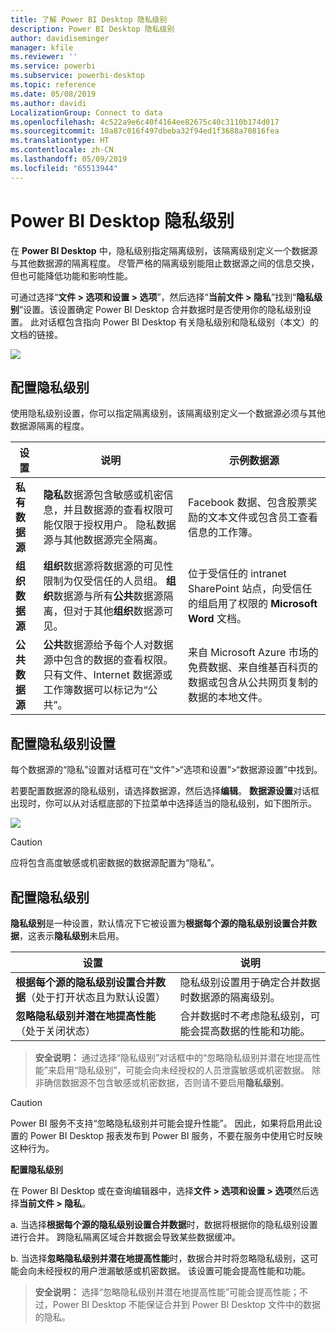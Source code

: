 ```yaml
---
title: 了解 Power BI Desktop 隐私级别
description: Power BI Desktop 隐私级别
author: davidiseminger
manager: kfile
ms.reviewer: ''
ms.service: powerbi
ms.subservice: powerbi-desktop
ms.topic: reference
ms.date: 05/08/2019
ms.author: davidi
LocalizationGroup: Connect to data
ms.openlocfilehash: 4c522a9e6c40f4164ee82675c40c3110b174d017
ms.sourcegitcommit: 10a87c016f497dbeba32f94ed1f3688a70816fea
ms.translationtype: HT
ms.contentlocale: zh-CN
ms.lasthandoff: 05/09/2019
ms.locfileid: "65513944"
---
```

# <a name="power-bi-desktop-privacy-levels"></a>Power BI Desktop 隐私级别
在 **Power BI Desktop** 中，隐私级别指定隔离级别，该隔离级别定义一个数据源与其他数据源的隔离程度。 尽管严格的隔离级别能阻止数据源之间的信息交换，但也可能降低功能和影响性能。

可通过选择“**文件 > 选项和设置 > 选项**”，然后选择“**当前文件 > 隐私**”找到“**隐私级别**”设置。该设置确定 Power BI Desktop 合并数据时是否使用你的隐私级别设置。 此对话框包含指向 Power BI Desktop 有关隐私级别和隐私级别（本文）的文档的链接。

![](media/desktop-privacy-levels/desktop_privacylevels1.png)

## <a name="configure-a-privacy-level"></a>配置隐私级别
使用隐私级别设置，你可以指定隔离级别，该隔离级别定义一个数据源必须与其他数据源隔离的程度。

| 设置 | 说明 | 示例数据源 |
| --- | --- | --- |
| **私有数据源** |**隐私**数据源包含敏感或机密信息，并且数据源的查看权限可能仅限于授权用户。 隐私数据源与其他数据源完全隔离。 |Facebook 数据、包含股票奖励的文本文件或包含员工查看信息的工作簿。 |
| **组织数据源** |**组织**数据源将数据源的可见性限制为仅受信任的人员组。 **组织**数据源与所有**公共**数据源隔离，但对于其他**组织**数据源可见。 |位于受信任的 intranet SharePoint 站点，向受信任的组启用了权限的 **Microsoft Word** 文档。 |
| **公共数据源** |**公共**数据源给予每个人对数据源中包含的数据的查看权限。 只有文件、Internet 数据源或工作簿数据可以标记为“公共”。 |来自 Microsoft Azure 市场的免费数据、来自维基百科页的数据或包含从公共网页复制的数据的本地文件。 |

## <a name="configure-privacy-level-settings"></a>配置隐私级别设置
每个数据源的“隐私”设置对话框可在“文件”>“选项和设置”>“数据源设置”中找到。

若要配置数据源的隐私级别，请选择数据源，然后选择**编辑**。 **数据源设置**对话框出现时，你可以从对话框底部的下拉菜单中选择适当的隐私级别，如下图所示。

![](media/desktop-privacy-levels/desktop_privacylevels2.png)

> [!CAUTION]
> 应将包含高度敏感或机密数据的数据源配置为“隐私”。
> 

## <a name="configure-privacy-levels"></a>配置隐私级别
**隐私级别**是一种设置，默认情况下它被设置为**根据每个源的隐私级别设置合并数据**，这表示**隐私级别**未启用。

| 设置 | 说明 |
| --- | --- |
| **根据每个源的隐私级别设置合并数据**（处于打开状态且为默认设置） |隐私级别设置用于确定合并数据时数据源的隔离级别。 |
| **忽略隐私级别并潜在地提高性能**（处于关闭状态） |合并数据时不考虑隐私级别，可能会提高数据的性能和功能。 |

> **安全说明：** 通过选择“隐私级别”对话框中的“忽略隐私级别并潜在地提高性能”来启用“隐私级别”，可能会向未经授权的人员泄露敏感或机密数据。 除非确信数据源不包含敏感或机密数据，否则请不要启用**隐私级别**。
> 
> 

> [!CAUTION]
> Power BI 服务不支持“忽略隐私级别并可能会提升性能”。 因此，如果将启用此设置的 Power BI Desktop 报表发布到 Power BI 服务，不要在服务中使用它时反映这种行为。
> 

**配置隐私级别**

在 Power BI Desktop 或在查询编辑器中，选择**文件 > 选项和设置 > 选项**然后选择**当前文件 > 隐私**。

a. 当选择**根据每个源的隐私级别设置合并数据**时，数据将根据你的隐私级别设置进行合并。 跨隐私隔离区域合并数据会导致某些数据缓冲。

b. 当选择**忽略隐私级别并潜在地提高性能**时，数据合并时将忽略隐私级别，这可能会向未经授权的用户泄漏敏感或机密数据。 该设置可能会提高性能和功能。

> **安全说明：** 选择“忽略隐私级别并潜在地提高性能”可能会提高性能；不过，Power BI Desktop 不能保证合并到 Power BI Desktop 文件中的数据的隐私。
> 
> 

